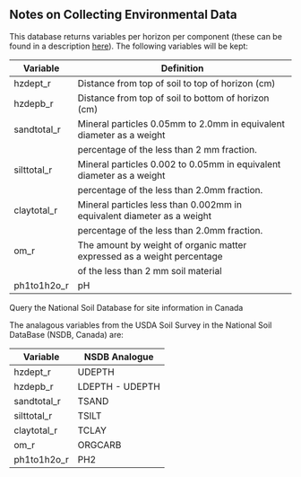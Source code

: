 ## Notes on Collecting Environmental Data

This database returns variables per horizon per component (these can be found in a description [here](https://sdmdataaccess.nrcs.usda.gov/documents/TableColumnDescriptionsReport.pdf)). The following variables will be kept:


  Variable      | Definition
----------------|---------------------------------------------------------------
hzdept_r        | Distance from top of soil to top of horizon (cm)
hzdepb_r        | Distance from top of soil to bottom of horizon (cm)
sandtotal_r     | Mineral particles 0.05mm to 2.0mm in equivalent diameter as a weight 
                | percentage of the less than 2 mm fraction.
silttotal_r     | Mineral particles 0.002 to 0.05mm in equivalent diameter as a weight 
                | percentage of the less than 2.0mm fraction.
claytotal_r     | Mineral particles less than 0.002mm in equivalent diameter as a weight 
                | percentage of the less than 2.0mm fraction.
om_r            | The amount by weight of organic matter expressed as a weight percentage 
                | of the less than 2 mm soil material
ph1to1h2o_r     | pH


Query the National Soil Database for site information in Canada

The analagous variables from the USDA Soil Survey in the National Soil DataBase (NSDB, Canada) are:

  Variable      | NSDB Analogue
----------------|---------------------------------------------------------------
hzdept_r        | UDEPTH
hzdepb_r        | LDEPTH - UDEPTH
sandtotal_r     | TSAND
silttotal_r     | TSILT
claytotal_r     | TCLAY
om_r            | ORGCARB
ph1to1h2o_r     | PH2

